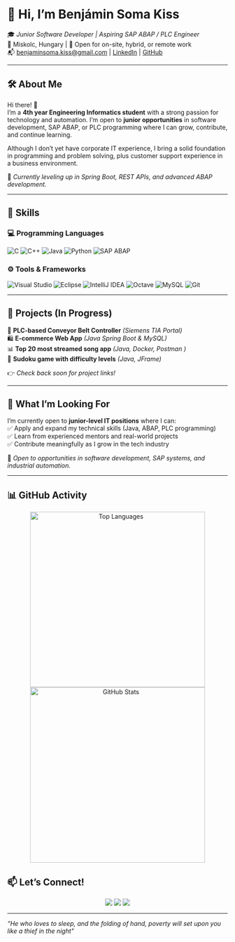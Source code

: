 


# 👋 Hi, I’m Benjámin Soma Kiss

🎓 *Junior Software Developer | Aspiring SAP ABAP / PLC Engineer*  
📍 Miskolc, Hungary | 🚗 Open for on-site, hybrid, or remote work  
📬 [benjaminsoma.kiss@gmail.com](mailto:benjaminsoma.kiss@gmail.com) | [LinkedIn](https://www.linkedin.com/in/kiss-benjamin-3b86a5289/) | [GitHub](https://github.com/KissBenjamin)  

---

## 🛠️ About Me

Hi there! 👋  
I’m a **4th year Engineering Informatics student** with a strong passion for technology and automation. I’m open to **junior opportunities** in software development, SAP ABAP, or PLC programming where I can grow, contribute, and continue learning.  

Although I don’t yet have corporate IT experience, I bring a solid foundation in programming and problem solving, plus customer support experience in a business environment.  

🌱 *Currently leveling up in Spring Boot, REST APIs, and advanced ABAP development.*  

---

## 💼 Skills

### 💻 Programming Languages
![C](https://img.shields.io/badge/C-00599C?style=flat&logo=c&logoColor=white) 
![C++](https://img.shields.io/badge/C++-00599C?style=flat&logo=c%2B%2B&logoColor=white) 
![Java](https://img.shields.io/badge/Java-007396?style=flat&logo=java&logoColor=white) 
![Python](https://img.shields.io/badge/Python-3776AB?style=flat&logo=python&logoColor=white) 
![SAP ABAP](https://img.shields.io/badge/ABAP-009FDA?style=flat&logo=sap&logoColor=white)

### ⚙️ Tools & Frameworks
![Visual Studio](https://img.shields.io/badge/Visual_Studio-5C2D91?style=flat&logo=visual-studio&logoColor=white)
![Eclipse](https://img.shields.io/badge/Eclipse-2C2255?style=flat&logo=eclipse-ide&logoColor=white)
![IntelliJ IDEA](https://img.shields.io/badge/IntelliJ-000000?style=flat&logo=intellij-idea&logoColor=white)
![Octave](https://img.shields.io/badge/Octave-0790C0?style=flat&logo=gnu-octave&logoColor=white)
![MySQL](https://img.shields.io/badge/MySQL-4479A1?style=flat&logo=mysql&logoColor=white)
![Git](https://img.shields.io/badge/Git-F05032?style=flat&logo=git&logoColor=white)

---

## 🚀 Projects (In Progress)

🔄 **PLC-based Conveyor Belt Controller** *(Siemens TIA Portal)*  
🛍️ **E-commerce Web App** *(Java Spring Boot & MySQL)*  
📊 **Top 20 most streamed song app** *(Java, Docker, Postman )*  
💬 **Sudoku game with difficulty levels** *(Java, JFrame)*  

👉 *Check back soon for project links!*

---

## 🎯 What I’m Looking For

I’m currently open to **junior-level IT positions** where I can:  
✅ Apply and expand my technical skills (Java, ABAP, PLC programming)  
✅ Learn from experienced mentors and real-world projects  
✅ Contribute meaningfully as I grow in the tech industry  

🎯 *Open to opportunities in software development, SAP systems, and industrial automation.*

---


## 📊 GitHub Activity

<p align="center">
  
  <!-- 1) Top languages -->
  <img src="https://github-readme-stats.vercel.app/api/top-langs/?username=KissBenjamin&layout=compact&theme=github_dark" alt="Top Languages" width="400" />

  <!-- 2) GitHub stats -->
  <img src="https://github-readme-stats.vercel.app/api?username=KissBenjamin&show_icons=true&theme=github_dark&hide_title=true" alt="GitHub Stats" width="400" />
</p>


## 📫 Let’s Connect!

<p align="center">
  <a href="mailto:benjaminsoma.kiss@gmail.com"><img src="https://img.shields.io/badge/Email-D14836?style=for-the-badge&logo=gmail&logoColor=white"/></a>
  <a href="https://www.linkedin.com/in/kiss-benjamin-3b86a5289/"><img src="https://img.shields.io/badge/LinkedIn-0A66C2?style=for-the-badge&logo=linkedin&logoColor=white"/></a>
  <a href="https://github.com/KissBenjamin"><img src="https://img.shields.io/badge/GitHub-100000?style=for-the-badge&logo=github&logoColor=white"/></a>
</p>

---

*“He who loves to sleep, and the folding of hand, poverty will set upon you like a thief in the night"*
